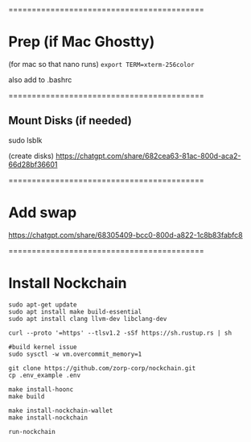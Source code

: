 ==========================================
# Prep (if Mac Ghostty)

(for mac so that nano runs)
`export TERM=xterm-256color`

also add to .bashrc

==========================================
## Mount Disks (if needed)

sudo lsblk

(create disks)
https://chatgpt.com/share/682cea63-81ac-800d-aca2-66d28bf36601

==========================================
# Add swap

https://chatgpt.com/share/68305409-bcc0-800d-a822-1c8b83fabfc8


==========================================
# Install Nockchain

```
sudo apt-get update
sudo apt install make build-essential
sudo apt install clang llvm-dev libclang-dev

curl --proto '=https' --tlsv1.2 -sSf https://sh.rustup.rs | sh

#build kernel issue
sudo sysctl -w vm.overcommit_memory=1

git clone https://github.com/zorp-corp/nockchain.git
cp .env_example .env

make install-hoonc
make build

make install-nockchain-wallet
make install-nockchain

run-nockchain
```